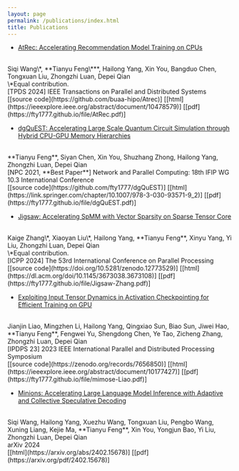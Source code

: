 ```yaml
---
layout: page
permalink: /publications/index.html
title: Publications
---
```


- [AtRec: Accelerating Recommendation Model Training on CPUs](https://ieeexplore.ieee.org/abstract/document/10478579)
<br>
Siqi Wang\*, **Tianyu Feng\***, Hailong Yang, Xin You, Bangduo Chen, Tongxuan Liu, Zhongzhi Luan, Depei Qian
<br>
\*Equal contribution.
<br>
[TPDS 2024] IEEE Transactions on Parallel and Distributed Systems
<br>
[[source code](https://github.com/buaa-hipo/Atrec)]
[[html](https://ieeexplore.ieee.org/abstract/document/10478579)]
[[pdf](https://fty1777.github.io/file/AtRec.pdf)]

- [dgQuEST: Accelerating Large Scale Quantum Circuit Simulation through Hybrid CPU-GPU Memory Hierarchies](https://link.springer.com/chapter/10.1007/978-3-030-93571-9_2)
<br>
**Tianyu Feng**, Siyan Chen, Xin You, Shuzhang Zhong, Hailong Yang, Zhongzhi Luan, Depei Qian
<br>
[NPC 2021, **Best Paper**] Network and Parallel Computing: 18th IFIP WG 10.3 International Conference
<br>
[[source code](https://github.com/fty1777/dgQuEST)]
[[html](https://link.springer.com/chapter/10.1007/978-3-030-93571-9_2)]
[[pdf](https://fty1777.github.io/file/dgQuEST.pdf)]

- [Jigsaw: Accelerating SpMM with Vector Sparsity on Sparse Tensor Core](https://dl.acm.org/doi/10.1145/3673038.3673108)
<br>
Kaige Zhang\*, Xiaoyan Liu\*, Hailong Yang, **Tianyu Feng**, Xinyu Yang, Yi Liu, Zhongzhi Luan, Depei Qian
<br>
\*Equal contribution.
<br>
[ICPP 2024] The 53rd International Conference on Parallel Processing
<br>
[[source code](https://doi.org/10.5281/zenodo.12773529)]
[[html](https://dl.acm.org/doi/10.1145/3673038.3673108)]
[[pdf](https://fty1777.github.io/file/Jigsaw-Zhang.pdf)]

- [Exploiting Input Tensor Dynamics in Activation Checkpointing for Efficient Training on GPU](https://ieeexplore.ieee.org/abstract/document/10177427)
<br>
Jianjin Liao, Mingzhen Li, Hailong Yang, Qingxiao Sun, Biao Sun, Jiwei Hao, **Tianyu Feng**, Fengwei Yu, Shengdong Chen, Ye Tao, Zicheng Zhang, Zhongzhi Luan, Depei Qian
<br>
[IPDPS 23] 2023 IEEE International Parallel and Distributed Processing Symposium
<br>
[[source code](https://zenodo.org/records/7656850)]
[[html](https://ieeexplore.ieee.org/abstract/document/10177427)]
[[pdf](https://fty1777.github.io/file/mimose-Liao.pdf)]

- [Minions: Accelerating Large Language Model Inference with Adaptive and Collective Speculative Decoding](https://arxiv.org/abs/2402.15678)
<br>
Siqi Wang, Hailong Yang, Xuezhu Wang, Tongxuan Liu, Pengbo Wang, Xuning Liang, Kejie Ma, **Tianyu Feng**, Xin You, Yongjun Bao, Yi Liu, Zhongzhi Luan, Depei Qian
<br>
arXiv 2024
<br>
[[html](https://arxiv.org/abs/2402.15678)]
[[pdf](https://arxiv.org/pdf/2402.15678)]

